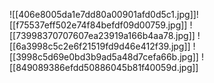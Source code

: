![[406e8005da1e7dd80a00901afd0d5c1.jpg]]![[f75537eff502e74f84befdf09d00759.jpg]]
![[73998370707607ea23919a166b4aa78.jpg]]
![[6a3998c5c2e6f21519fd9d46e412f39.jpg]]
![[3998c5d69e0bd3b9ad5a48d7cefa66b.jpg]]
![[849089386efdd50886045b81f40059d.jpg]]
